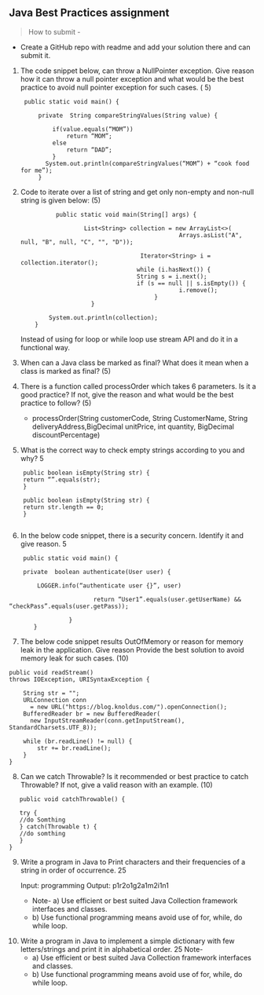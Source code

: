    ##  Java Best Practices assignment

> How to submit -
* Create a GitHub repo with readme and add your solution there and can submit it.


1. The code snippet below, can throw a NullPointer exception. Give reason how it can throw a null pointer exception and what would be the best practice to avoid null pointer exception for such cases.                                                                                                                                                       ( 5)

		public static void main() {
                               
			private  String compareStringValues(String value) {

				if(value.equals(“MOM”))
					return “MOM”;
				else
					return “DAD”;
                }
              System.out.println(compareStringValues(“MOM”) + “cook food for me”);
            }
>
2. Code to iterate over a list of string and get only non-empty and non-null string is given below:	                                                                                                                                                                   (5)


                 public static void main(String[] args) {

        		         List<String> collection = new ArrayList<>(
                                                    Arrays.asList("A", null, "B", null, "C", "", "D"));
 
                                         Iterator<String> i = collection.iterator();
                                        while (i.hasNext()) {
                                        String s = i.next();
                                        if (s == null || s.isEmpty()) {
                                                    i.remove();
                                             }
                           }
 
               System.out.println(collection);
           }
    Instead of using for loop or while loop use stream API and do it in a functional way.


3. When can a Java class be marked as final? What does it mean when a class is marked as final?											(5)
>
4. There is a function called processOrder which takes 6 parameters. Is it a good practice? If not, give the reason and what would be the best practice to follow?			(5)

     * processOrder(String customerCode, String CustomerName, String deliveryAddress,BigDecimal unitPrice, int quantity, BigDecimal discountPercentage)
>
5. What is the correct way to check empty strings according to you and why?		5
````
    public boolean isEmpty(String str) {
    return “”.equals(str);
    }
    
    public boolean isEmpty(String str) {
    return str.length == 0;
    }
     
````
>
6.  In the below code snippet, there is a security concern. Identify it and give reason.	5
````
    public static void main() {
                               
	private  boolean authenticate(User user) {
 
		LOGGER.info(“authenticate user {}”, user)
                                                           
                        return “User1”.equals(user.getUserName) &&  “checkPass”.equals(user.getPass));	
			
                 }
       }
````
>
7.  The below code snippet results OutOfMemory or reason for memory leak in the application. Give reason Provide the best solution to avoid memory leak for such cases.			(10)

````
public void readStream()
throws IOException, URISyntaxException {

    String str = "";
    URLConnection conn 
      = new URL("https://blog.knoldus.com/").openConnection();
    BufferedReader br = new BufferedReader(
      new InputStreamReader(conn.getInputStream(), StandardCharsets.UTF_8));
   
    while (br.readLine() != null) {
        str += br.readLine();
    } 
}
````
>
8. Can we catch Throwable? Is it recommended or best practice to catch Throwable? If not, give a  valid reason with an example.
   (10)
````
   public void catchThrowable() {

   try {
   //do Somthing
   } catch(Throwable t) {
   //do somthing
   }
}
````
>
9. Write a program in Java to Print characters and their frequencies of a string  in order of occurrence.                                                                                                                                                                      25

   Input: programming
   Output:  p1r2o1g2a1m2i1n1 
      * Note- a)  Use efficient or best suited  Java Collection framework interfaces and classes.
      * b) Use functional programming  means avoid use of for, while, do while loop.
>
10. Write a program in Java to implement a simple dictionary with few letters/strings and print it in alphabetical order.	                                                                                             25
    Note-
     *  a)  Use efficient or best suited  Java Collection framework interfaces and classes.
     *  b) Use functional programming  means avoid use of for, while, do while loop.
